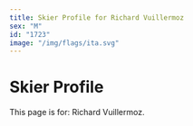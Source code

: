 ```yaml
---
title: Skier Profile for Richard Vuillermoz
sex: "M"
id: "1723"
image: "/img/flags/ita.svg" 
---
```


# Skier Profile

This page is for: Richard Vuillermoz.
    